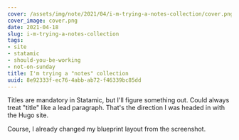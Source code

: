 ```yaml
---
cover: /assets/img/note/2021/04/i-m-trying-a-notes-collection/cover.png
cover_image: cover.png
date: 2021-04-18
slug: i-m-trying-a-notes-collection
tags:
- site
- statamic
- should-you-be-working
- not-on-sunday
title: I'm trying a "notes" collection
uuid: 8e92333f-ec76-4abb-ab72-f46339bc85dd
---
```


Titles are mandatory in Statamic, but I'll figure something out.
Could always treat "title" like a lead paragraph.
That's the direction I was headed in with the Hugo site.

Course, I already changed my blueprint layout from the screenshot.